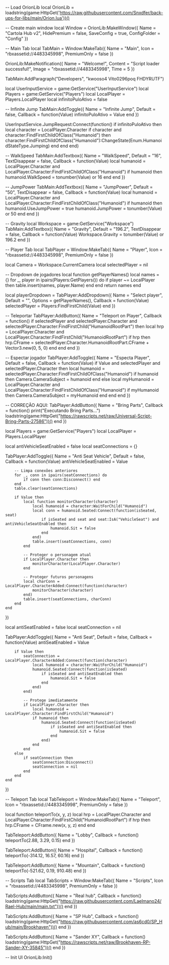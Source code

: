 -- Load OrionLib
local OrionLib = loadstring(game:HttpGet('https://raw.githubusercontent.com/Snxdfer/back-ups-for-libs/main/Orion.lua'))()

-- Create main window
local Window = OrionLib:MakeWindow({
    Name = "Cartola Hub v2",
    HidePremium = false,
    SaveConfig = true,
    ConfigFolder = "Config"
})

-- Main Tab
local TabMain = Window:MakeTab({
    Name = "Main",
    Icon = "rbxassetid://4483345998",
    PremiumOnly = false
})

OrionLib:MakeNotification({
    Name = "Welcome!",
    Content = "Script loader successful!",
    Image = "rbxassetid://4483345998",
    Time = 5
})

TabMain:AddParagraph("Developers", "kwooso4 Vito0296poq FHDYRUTF")

local UserInputService = game:GetService("UserInputService")
local Players = game:GetService("Players")
local LocalPlayer = Players.LocalPlayer
local infinitoPuloAtivo = false

-- Infinite Jump
TabMain:AddToggle({
    Name = "Infinite Jump",
    Default = false,
    Callback = function(Value)
        infinitoPuloAtivo = Value
    end 
})

UserInputService.JumpRequest:Connect(function()
    if infinitoPuloAtivo then
        local character = LocalPlayer.Character
        if character and character:FindFirstChildOfClass("Humanoid") then
            character:FindFirstChildOfClass("Humanoid"):ChangeState(Enum.HumanoidStateType.Jumping)
        end
    end
end)

-- WalkSpeed
TabMain:AddTextbox({
    Name = "WalkSpeed",
    Default = "16",
    TextDisappear = false,
    Callback = function(Value)
        local humanoid = LocalPlayer.Character and LocalPlayer.Character:FindFirstChildOfClass("Humanoid")
        if humanoid then
            humanoid.WalkSpeed = tonumber(Value) or 16
        end
    end
})

-- JumpPower
TabMain:AddTextbox({
    Name = "JumpPower",
    Default = "50",
    TextDisappear = false,
    Callback = function(Value)
        local humanoid = LocalPlayer.Character and LocalPlayer.Character:FindFirstChildOfClass("Humanoid")
        if humanoid then
            humanoid.UseJumpPower = true
            humanoid.JumpPower = tonumber(Value) or 50
        end
    end
})

-- Gravity
local Workspace = game:GetService("Workspace")
TabMain:AddTextbox({
    Name = "Gravity",
    Default = "196.2",
    TextDisappear = false,
    Callback = function(Value)
        Workspace.Gravity = tonumber(Value) or 196.2
    end
})

-- Player Tab
local TabPlayer = Window:MakeTab({
    Name = "Player",
    Icon = "rbxassetid://4483345998",
    PremiumOnly = false
})

local Camera = Workspace.CurrentCamera
local selectedPlayer = nil

-- Dropdown de jogadores
local function getPlayerNames()
    local names = {}
    for _, player in ipairs(Players:GetPlayers()) do
        if player ~= LocalPlayer then
            table.insert(names, player.Name)
        end
    end
    return names
end

local playerDropdown = TabPlayer:AddDropdown({
    Name = "Select player",
    Default = "",
    Options = getPlayerNames(),
    Callback = function(Value)
        selectedPlayer = Players:FindFirstChild(Value)
    end
})

-- Teleportar
TabPlayer:AddButton({
    Name = "Teleport on Player",
    Callback = function()
        if selectedPlayer and selectedPlayer.Character and selectedPlayer.Character:FindFirstChild("HumanoidRootPart") then
            local hrp = LocalPlayer.Character and LocalPlayer.Character:FindFirstChild("HumanoidRootPart")
            if hrp then
                hrp.CFrame = selectedPlayer.Character.HumanoidRootPart.CFrame + Vector3.new(0, 5, 0)
            end
        end
    end
})

-- Espectar jogador
TabPlayer:AddToggle({
    Name = "Especta Player",
    Default = false,
    Callback = function(Value)
        if Value and selectedPlayer and selectedPlayer.Character then
            local humanoid = selectedPlayer.Character:FindFirstChildOfClass("Humanoid")
            if humanoid then
                Camera.CameraSubject = humanoid
            end
        else
            local myHumanoid = LocalPlayer.Character and LocalPlayer.Character:FindFirstChildOfClass("Humanoid")
            if myHumanoid then
                Camera.CameraSubject = myHumanoid
            end
        end
    end
})

-- CORREÇÃO AQUI:
TabPlayer:AddButton({
    Name = "Bring Parts",
    Callback = function()
        print("Executando Bring Parts...")
        loadstring(game:HttpGet("https://rawscripts.net/raw/Universal-Script-Bring-Parts-27586"))()
    end
})

local Players = game:GetService("Players")
local LocalPlayer = Players.LocalPlayer

local antiVehicleSeatEnabled = false
local seatConnections = {}

TabPlayer:AddToggle({
    Name = "Anti Seat Vehicle",
    Default = false,
    Callback = function(Value)
        antiVehicleSeatEnabled = Value

        -- Limpa conexões anteriores
        for _, conn in ipairs(seatConnections) do
            if conn then conn:Disconnect() end
        end
        table.clear(seatConnections)

        if Value then
            local function monitorCharacter(character)
                local humanoid = character:WaitForChild("Humanoid")
                local conn = humanoid.Seated:Connect(function(isSeated, seat)
                    if isSeated and seat and seat:IsA("VehicleSeat") and antiVehicleSeatEnabled then
                        humanoid.Sit = false
                    end
                end)
                table.insert(seatConnections, conn)
            end

            -- Proteger o personagem atual
            if LocalPlayer.Character then
                monitorCharacter(LocalPlayer.Character)
            end

            -- Proteger futuros personagens
            local charConn = LocalPlayer.CharacterAdded:Connect(function(character)
                monitorCharacter(character)
            end)
            table.insert(seatConnections, charConn)
        end
    end
})

local antiSeatEnabled = false
local seatConnection = nil

TabPlayer:AddToggle({
    Name = "Anti Seat",
    Default = false,
    Callback = function(Value)
        antiSeatEnabled = Value

        if Value then
            seatConnection = LocalPlayer.CharacterAdded:Connect(function(character)
                local humanoid = character:WaitForChild("Humanoid")
                humanoid.Seated:Connect(function(isSeated)
                    if isSeated and antiSeatEnabled then
                        humanoid.Sit = false
                    end
                end)
            end)

            -- Protege imediatamente
            if LocalPlayer.Character then
                local humanoid = LocalPlayer.Character:FindFirstChild("Humanoid")
                if humanoid then
                    humanoid.Seated:Connect(function(isSeated)
                        if isSeated and antiSeatEnabled then
                            humanoid.Sit = false
                        end
                    end)
                end
            end
        else
            if seatConnection then
                seatConnection:Disconnect()
                seatConnection = nil
            end
        end
    end
})

-- Teleport Tab
local TabTeleport = Window:MakeTab({
    Name = "Teleport",
    Icon = "rbxassetid://4483345998",
    PremiumOnly = false
})

local function teleportTo(x, y, z)
    local hrp = LocalPlayer.Character and LocalPlayer.Character:FindFirstChild("HumanoidRootPart")
    if hrp then
        hrp.CFrame = CFrame.new(x, y, z)
    end
end

TabTeleport:AddButton({
    Name = "Lobby",
    Callback = function()
        teleportTo(2.88, 3.29, 0.15)
    end
})

TabTeleport:AddButton({
    Name = "Hospital",
    Callback = function()
        teleportTo(-314.12, 16.57, 60.16)
    end
})

TabTeleport:AddButton({
    Name = "Mountain",
    Callback = function()
        teleportTo(-521.62, 0.19, 910.48)
    end
})

-- Scripts Tab
local TabScripts = Window:MakeTab({
    Name = "Scripts",
    Icon = "rbxassetid://4483345998",
    PremiumOnly = false
})

TabScripts:AddButton({
    Name = "Real hub",
    Callback = function()
        loadstring(game:HttpGet("https://raw.githubusercontent.com/Laelmano24/Rael-Hub/main/main.txt"))()
    end
})

TabScripts:AddButton({
    Name = "SP Hub",
    Callback = function()
        loadstring(game:HttpGet("https://raw.githubusercontent.com/as6cd0/SP_Hub/main/Brookhaven"))()
    end
})

TabScripts:AddButton({
    Name = "Sander XY",
    Callback = function()
        loadstring(game:HttpGet("https://rawscripts.net/raw/Brookhaven-RP-Sander-XY-35845"))()
    end
})

-- Init UI
OrionLib:Init()
